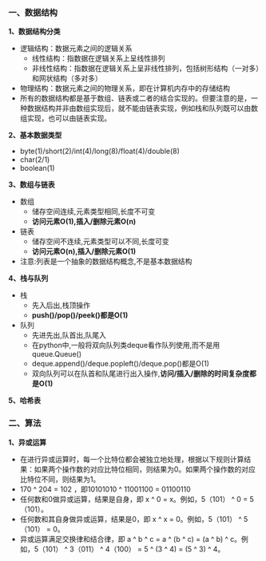 ### 一、数据结构
**1、数据结构分类**
* 逻辑结构：数据元素之间的逻辑关系
  * 线性结构：指数据在逻辑关系上呈线性排列
  * 非线性结构：指数据在逻辑关系上呈非线性排列，包括树形结构（一对多）和网状结构（多对多）
* 物理结构：数据元素之间的物理关系，即在计算机内存中的存储结构
* 所有的数据结构都是基于数组、链表或二者的结合实现的。但要注意的是，一种数据结构并非由数组实现后，就不能由链表实现，例如栈和队列既可以由数组实现，也可以由链表实现。

**2、基本数据类型**
* byte(1)/short(2)/int(4)/long(8)/float(4)/double(8)
* char(2/1)
* boolean(1)

**3、数组与链表**
* 数组
  * 储存空间连续,元素类型相同,长度不可变
  * **访问元素O(1),插入/删除元素O(n)**
* 链表
  * 储存空间不连续,元素类型可以不同,长度可变
  * **访问元素O(n),插入/删除元素O(1)**
* 注意:列表是一个抽象的数据结构概念,不是基本数据结构

**4、栈与队列**
* 栈
  * 先入后出,栈顶操作
  * **push()/pop()/peek()都是O(1)**
* 队列
  * 先进先出,队首出,队尾入
  * 在python中,一般将双向队列类deque看作队列使用,而不是用queue.Queue()
  * deque.append()/deque.popleft()/deque.pop()都是O(1)
  * 双向队列可以在队首和队尾进行出入操作,**访问/插入/删除的时间复杂度都是O(1)**

**5、哈希表**


### 二、算法
**1、异或运算**
* 在进行异或运算时，每一个比特位都会被独立地处理，根据以下规则计算结果：如果两个操作数的对应比特位相同，则结果为0。如果两个操作数的对应比特位不同，则结果为1。
* 170 ^ 204 = 102 ，即10101010 ^ 11001100 = 01100110
* 任何数和0做异或运算，结果是自身，即 x ^ 0 = x。例如，5（101） ^ 0 = 5（101）。
* 任何数和其自身做异或运算，结果是0，即 x ^ x = 0。例如，5（101） ^ 5（101） = 0。
* 异或运算满足交换律和结合律，即 a ^ b ^ c = a ^ (b ^ c) = (a ^ b) ^ c。例如，5（101） ^ 3（011） ^ 4（100） = 5 ^ (3 ^ 4) = (5 ^ 3) ^ 4。

